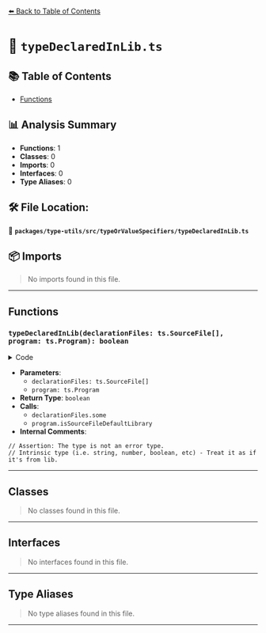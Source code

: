 [⬅️ Back to Table of Contents](../../../../index.md)

# 📄 `typeDeclaredInLib.ts`

## 📚 Table of Contents

- [Functions](#functions)

## 📊 Analysis Summary

- **Functions**: 1
- **Classes**: 0
- **Imports**: 0
- **Interfaces**: 0
- **Type Aliases**: 0

## 🛠️ File Location:
📂 **`packages/type-utils/src/typeOrValueSpecifiers/typeDeclaredInLib.ts`**

## 📦 Imports

> No imports found in this file.


---

## Functions

### `typeDeclaredInLib(declarationFiles: ts.SourceFile[], program: ts.Program): boolean`

<details><summary>Code</summary>

```ts
export function typeDeclaredInLib(
  declarationFiles: ts.SourceFile[],
  program: ts.Program,
): boolean {
  // Assertion: The type is not an error type.

  // Intrinsic type (i.e. string, number, boolean, etc) - Treat it as if it's from lib.
  if (declarationFiles.length === 0) {
    return true;
  }
  return declarationFiles.some(declaration =>
    program.isSourceFileDefaultLibrary(declaration),
  );
}
```
</details>

- **Parameters**:
  - `declarationFiles: ts.SourceFile[]`
  - `program: ts.Program`
- **Return Type**: `boolean`
- **Calls**:
  - `declarationFiles.some`
  - `program.isSourceFileDefaultLibrary`
- **Internal Comments**:
```
// Assertion: The type is not an error type.
// Intrinsic type (i.e. string, number, boolean, etc) - Treat it as if it's from lib.
```


---

## Classes

> No classes found in this file.


---

## Interfaces

> No interfaces found in this file.


---

## Type Aliases

> No type aliases found in this file.


---